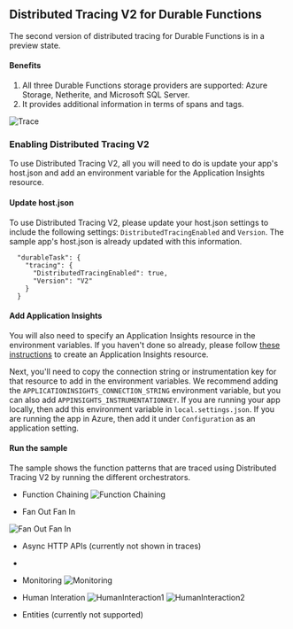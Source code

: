 ## Distributed Tracing V2 for Durable Functions

The second version of distributed tracing for Durable Functions is in a preview state.

#### Benefits
1. All three Durable Functions storage providers are supported: Azure Storage, Netherite, and Microsoft SQL Server.
2. It provides additional information in terms of spans and tags.

![Trace](images/FunctionChaining.png)

### Enabling Distributed Tracing V2
To use Distributed Tracing V2, all you will need to do is update your app's host.json and add an environment variable for the Application Insights resource.

#### Update host.json
To use Distributed Tracing V2, please update your host.json settings to include the following settings: `DistributedTracingEnabled` and `Version`. The sample app's host.json is already updated with this information.

```
  "durableTask": {
    "tracing": {
      "DistributedTracingEnabled": true,
      "Version": "V2"
    }
  }
```

#### Add Application Insights
You will also need to specify an Application Insights resource in the environment variables. If you haven't done so already, please follow [these instructions](https://learn.microsoft.com/en-us/azure/azure-monitor/app/create-workspace-resource#copy-the-connection-string) to create an Application Insights resource.

Next, you'll need to copy the connection string or instrumentation key for that resource to add in the environment variables. We recommend adding the `APPLICATIONINSIGHTS_CONNECTION_STRING` environment variable, but you can also add `APPINSIGHTS_INSTRUMENTATIONKEY`. If you are running your app locally, then add this environment variable in `local.settings.json`. If you are running the app in Azure, then add it under `Configuration` as an application setting.

#### Run the sample
The sample shows the function patterns that are traced using Distributed Tracing V2 by running the different orchestrators.

- Function Chaining
![Function Chaining](images/FunctionChaining.png)

- Fan Out Fan In

![Fan Out Fan In](images/FanOutFanIn.png)

- Async HTTP APIs (currently not shown in traces)
- 
- Monitoring
![Monitoring](images/Monitoring.png)

- Human Interation
![HumanInteraction1](images/HumanInteraction1.png)
![HumanInteraction2](images/HumanInteraction2.png)

- Entities (currently not supported)